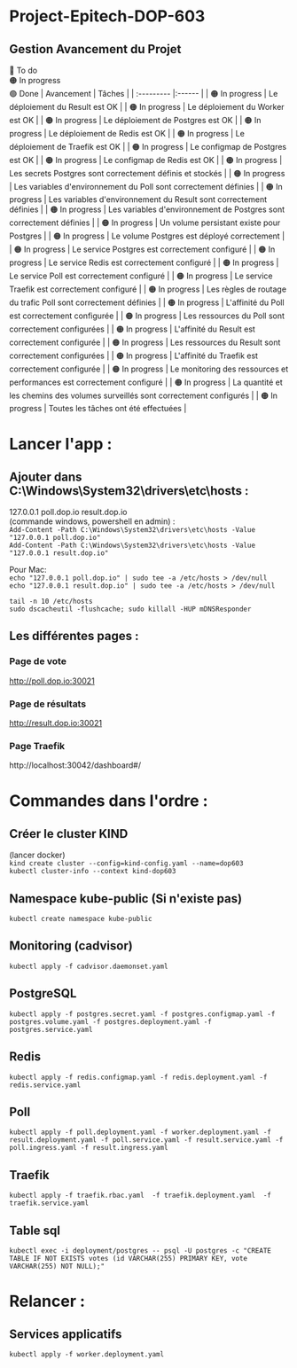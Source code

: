 # Project-Epitech-DOP-603


## Gestion Avancement du Projet
🔴 To do  
🟠 In progress  
🟢 Done
| Avancement | Tâches |
| :--------- |:------ |
| 🟠 In progress | Le déploiement du Result est OK |
| 🟠 In progress | Le déploiement du Worker est OK |
| 🟠 In progress | Le déploiement de Postgres est OK |
| 🟠 In progress | Le déploiement de Redis est OK |
| 🟠 In progress | Le déploiement de Traefik est OK |
| 🟠 In progress | Le configmap de Postgres est OK |
| 🟠 In progress | Le configmap de Redis est OK |
| 🟠 In progress | Les secrets Postgres sont correctement définis et stockés |
| 🟠 In progress | Les variables d'environnement du Poll sont correctement définies |
| 🟠 In progress | Les variables d'environnement du Result sont correctement définies |
| 🟠 In progress | Les variables d'environnement de Postgres sont correctement définies |
| 🟠 In progress | Un volume persistant existe pour Postgres |
| 🟠 In progress | Le volume Postgres est déployé correctement |
| 🟠 In progress | Le service Postgres est correctement configuré |
| 🟠 In progress | Le service Redis est correctement configuré |
| 🟠 In progress | Le service Poll est correctement configuré |
| 🟠 In progress | Le service Traefik est correctement configuré |
| 🟠 In progress | Les règles de routage du trafic Poll sont correctement définies |
| 🟠 In progress | L'affinité du Poll est correctement configurée |
| 🟠 In progress | Les ressources du Poll sont correctement configurées |
| 🟠 In progress | L'affinité du Result est correctement configurée |
| 🟠 In progress | Les ressources du Result sont correctement configurées |
| 🟠 In progress | L'affinité du Traefik est correctement configurée |
| 🟠 In progress | Le monitoring des ressources et performances est correctement configuré |
| 🟠 In progress | La quantité et les chemins des volumes surveillés sont correctement configurés |
| 🟠 In progress | Toutes les tâches ont été effectuées |


# Lancer l'app :

## Ajouter dans C:\Windows\System32\drivers\etc\hosts :
127.0.0.1 poll.dop.io result.dop.io  
(commande windows, powershell en admin) :  
``Add-Content -Path C:\Windows\System32\drivers\etc\hosts -Value "127.0.0.1 poll.dop.io"``  
``Add-Content -Path C:\Windows\System32\drivers\etc\hosts -Value "127.0.0.1 result.dop.io"``  

Pour Mac:  
``echo "127.0.0.1 poll.dop.io" | sudo tee -a /etc/hosts > /dev/null``  
``echo "127.0.0.1 result.dop.io" | sudo tee -a /etc/hosts > /dev/null``  
  
``tail -n 10 /etc/hosts``   
``sudo dscacheutil -flushcache; sudo killall -HUP mDNSResponder``  
  
  
## Les différentes pages :  
  
### Page de vote  
http://poll.dop.io:30021  
  
### Page de résultats  
http://result.dop.io:30021   
  
### Page Traefik  
http://localhost:30042/dashboard#/  
  
  
# Commandes dans l'ordre :  
## Créer le cluster KIND  
(lancer docker)  
``kind create cluster --config=kind-config.yaml --name=dop603``  
``kubectl cluster-info --context kind-dop603``  

## Namespace kube-public (Si n'existe pas)  
``kubectl create namespace kube-public``  
  
## Monitoring (cadvisor)  
``kubectl apply -f cadvisor.daemonset.yaml``  
  
## PostgreSQL  
``kubectl apply -f postgres.secret.yaml -f postgres.configmap.yaml -f postgres.volume.yaml -f postgres.deployment.yaml -f postgres.service.yaml``  
  
## Redis  
``kubectl apply -f redis.configmap.yaml -f redis.deployment.yaml -f redis.service.yaml``  
  
## Poll  
``kubectl apply -f poll.deployment.yaml -f worker.deployment.yaml -f result.deployment.yaml -f poll.service.yaml -f result.service.yaml -f poll.ingress.yaml -f result.ingress.yaml``  
  
## Traefik  
``kubectl apply -f traefik.rbac.yaml  -f traefik.deployment.yaml  -f traefik.service.yaml``  
  
## Table sql  
``kubectl exec -i deployment/postgres -- psql -U postgres -c "CREATE TABLE IF NOT EXISTS votes (id VARCHAR(255) PRIMARY KEY, vote VARCHAR(255) NOT NULL);"``  
  
# Relancer :  
  
## Services applicatifs  
``kubectl apply -f worker.deployment.yaml``  